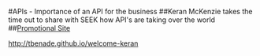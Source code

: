#APIs - Importance of an API for the business
##Keran McKenzie takes the time out to share with SEEK how API's are taking over the world 
##[Promotional Site](http://tbenade.github.io/welcome-keran)

http://tbenade.github.io/welcome-keran

